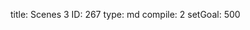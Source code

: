 title:          Scenes 3
ID:             267
type:           md
compile:        2
setGoal:        500


